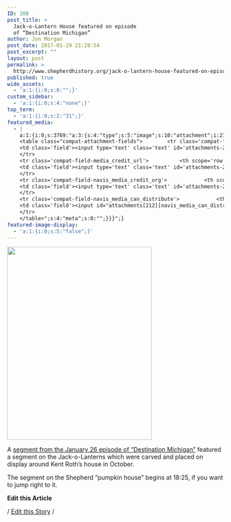 ```yaml
---
ID: 208
post_title: >
  Jack-o-Lantern House featured on episode
  of “Destination Michigan”
author: Jon Morgan
post_date: 2017-01-29 21:28:54
post_excerpt: ""
layout: post
permalink: >
  http://www.shepherdhistory.org/jack-o-lantern-house-featured-on-episode-of-destination-michigan/
published: true
wide_assets:
  - 'a:1:{i:0;s:0:"";}'
custom_sidebar:
  - 'a:1:{i:0;s:4:"none";}'
top_term:
  - 'a:1:{i:0;s:2:"31";}'
featured_media:
  - |
    a:1:{i:0;s:3769:"a:3:{s:4:"type";s:5:"image";s:10:"attachment";i:212;s:15:"attachment_data";a:33:{s:2:"id";i:212;s:5:"title";s:12:"IMG_1609_595";s:8:"filename";s:16:"IMG_1609_595.jpg";s:3:"url";s:74:"http://www.shepherdhistory.org/wp-content/uploads/2017/01/IMG_1609_595.jpg";s:4:"link";s:109:"http://www.shepherdhistory.org/jack-o-lantern-house-featured-on-episode-of-destination-michigan/img_1609_595/";s:3:"alt";s:0:"";s:6:"author";s:1:"1";s:11:"description";s:0:"";s:7:"caption";s:0:"";s:4:"name";s:12:"img_1609_595";s:6:"status";s:7:"inherit";s:10:"uploadedTo";i:208;s:4:"date";i:1485730814000;s:8:"modified";i:1485730814000;s:9:"menuOrder";i:0;s:4:"mime";s:10:"image/jpeg";s:4:"type";s:5:"image";s:7:"subtype";s:4:"jpeg";s:4:"icon";s:67:"http://www.shepherdhistory.org/wp-includes/images/media/default.png";s:13:"dateFormatted";s:16:"January 29, 2017";s:6:"nonces";a:3:{s:6:"update";s:10:"990895942e";s:6:"delete";s:10:"99908b397f";s:4:"edit";s:10:"1040a41289";}s:8:"editLink";s:69:"http://www.shepherdhistory.org/wp-admin/post.php?post=212&action=edit";s:4:"meta";b:0;s:10:"authorName";s:17:"32bpwr3@gmail.com";s:14:"uploadedToLink";s:69:"http://www.shepherdhistory.org/wp-admin/post.php?post=208&action=edit";s:15:"uploadedToTitle";s:70:"Jack-o-Lantern House featured on episode of “Destination Michigan”";s:15:"filesizeInBytes";i:140826;s:21:"filesizeHumanReadable";s:6:"138 KB";s:6:"height";i:793;s:5:"width";i:595;s:11:"orientation";s:8:"portrait";s:5:"sizes";a:3:{s:9:"thumbnail";a:4:{s:6:"height";i:140;s:5:"width";i:140;s:3:"url";s:82:"http://www.shepherdhistory.org/wp-content/uploads/2017/01/IMG_1609_595-140x140.jpg";s:11:"orientation";s:9:"landscape";}s:6:"medium";a:4:{s:6:"height";i:448;s:5:"width";i:336;s:3:"url";s:82:"http://www.shepherdhistory.org/wp-content/uploads/2017/01/IMG_1609_595-336x448.jpg";s:11:"orientation";s:8:"portrait";}s:4:"full";a:4:{s:3:"url";s:74:"http://www.shepherdhistory.org/wp-content/uploads/2017/01/IMG_1609_595.jpg";s:6:"height";i:793;s:5:"width";i:595;s:11:"orientation";s:8:"portrait";}}s:6:"compat";a:2:{s:4:"item";s:1710:"<input type="hidden" name="attachments[212][menu_order]" value="0" /><p class="media-types media-types-required-info">Required fields are marked <span class="required">*</span></p>
    <table class="compat-attachment-fields">		<tr class='compat-field-media_credit'>			<th scope='row' class='label'><label for='attachments-212-media_credit'><span class='alignleft'>Credit</span><br class='clear' /></label></th>
    <td class='field'><input type='text' class='text' id='attachments-212-media_credit' name='attachments[212][media_credit]' value=''  /></td>
    </tr>
    <tr class='compat-field-media_credit_url'>			<th scope='row' class='label'><label for='attachments-212-media_credit_url'><span class='alignleft'>Credit URL</span><br class='clear' /></label></th>
    <td class='field'><input type='text' class='text' id='attachments-212-media_credit_url' name='attachments[212][media_credit_url]' value=''  /></td>
    </tr>
    <tr class='compat-field-navis_media_credit_org'>			<th scope='row' class='label'><label for='attachments-212-navis_media_credit_org'><span class='alignleft'>Organization</span><br class='clear' /></label></th>
    <td class='field'><input type='text' class='text' id='attachments-212-navis_media_credit_org' name='attachments[212][navis_media_credit_org]' value=''  /></td>
    </tr>
    <tr class='compat-field-navis_media_can_distribute'>			<th scope='row' class='label'><label for='attachments-212-navis_media_can_distribute'><span class='alignleft'>Can<br />distribute?</span><br class='clear' /></label></th>
    <td class='field'><input id="attachments[212][navis_media_can_distribute]" name="attachments[212][navis_media_can_distribute]" type="checkbox" value="1"  /></td>
    </tr>
    </table>";s:4:"meta";s:0:"";}}}";}
featured-image-display:
  - 'a:1:{i:0;s:5:"false";}'
---
```

<img class="alignnone size-medium wp-image-212" src="http://www.shepherdhistory.org/wp-content/uploads/2017/01/IMG_1609_595-336x448.jpg" alt="" width="336" height="448" />

A <a href="http://video.wcmu.org/video/2365940438/">segment from the January 26 episode of “Destination Michigan”</a> featured a segment on the Jack-o-Lanterns which were carved and placed on display around Kent Roth’s house in October.

The segment on the Shepherd “pumpkin house” begins at 18:25, if you want to jump right to it.

<strong>Edit this Article</strong>

/ <a href="https://www.penflip.com/shepherdonlinehq/pumpkincarving?invite=Njt1QvKa">Edit this Story</a> /